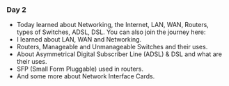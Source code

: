 ### Day 2

- Today learned about Networking, the Internet, LAN, WAN, Routers, types of Switches, ADSL, DSL. You can also join the journey here: 
- I learned about LAN, WAN and Networking.
- Routers, Manageable and Unmanageable Switches and their uses.
- About Asymmetrical Digital Subscriber Line (ADSL) & DSL and what are their uses.
- SFP (Small Form Pluggable) used in routers.
- And some more about Network Interface Cards.
